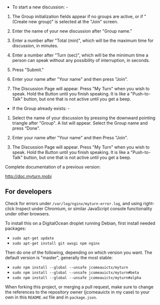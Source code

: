 - To start a new discussion: -

1. The Group initialization fields appear if no groups are active, or if "(Create new group)" is selected at the "Join" screen.

2. Enter the name of your new discussion after "Group name."

3. Enter a number after "Total (min)", which will be the maximum time for discussion, in minutes. 

4. Enter a number after "Turn (sec)", which will be the minimum time a person can speak without any possibility of interruption, in seconds.

5. Press "Submit."

6. Enter your name after "Your name" and then press "Join". 

7. The Discussion Page will appear. Press "My Turn" when you wish to speak. Hold the Button until you finish speaking. It is like a "Push-to-Talk" button, but one that is not active until you get a beep.


- If the Group already exists: -

1. Select the name of your discussion by pressing the downward pointing triangle after "Group". A list will appear. Select the Group name and press “Done".

2. Enter your name after "Your name" and then Press "Join". 

3. The Discussion Page will appear. Press "My Turn" when you wish to speak. Hold the Button until you finish speaking. It is like a "Push-to-Talk" button, but one that is not active until you get a beep.

Complete documentation of a previous version: 

http://doc.myturn.mobi

## For developers

Check for errors under `/var/log/nginx/myturn-error.log`, and using right-click Inspect under Chromium, or similar JavaScript console functionality under other browsers.

To install this on a DigitalOcean droplet running Debian, first install
needed packages:

- `sudo apt-get update`
- `sudo apt-get install git uwsgi npm nginx`

Then do one of the following, depending on which version you want. The default 
version is "master", generally the most stable:

- `sudo npm install --global --unsafe jcomeauictx/myturn`
- `sudo npm install --global --unsafe jcomeauictx/myturn#beta`
- `sudo npm install --global --unsafe jcomeauictx/myturn#alpha`

When forking this project, or merging a pull request, make sure to change the
references to the repository owner (jcomeauictx in my case) to your own in this
`README.md` file and in `package.json`.
